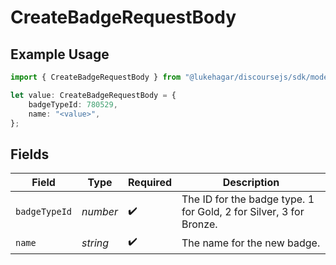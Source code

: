 # CreateBadgeRequestBody

## Example Usage

```typescript
import { CreateBadgeRequestBody } from "@lukehagar/discoursejs/sdk/models/operations";

let value: CreateBadgeRequestBody = {
    badgeTypeId: 780529,
    name: "<value>",
};
```

## Fields

| Field                                                              | Type                                                               | Required                                                           | Description                                                        |
| ------------------------------------------------------------------ | ------------------------------------------------------------------ | ------------------------------------------------------------------ | ------------------------------------------------------------------ |
| `badgeTypeId`                                                      | *number*                                                           | :heavy_check_mark:                                                 | The ID for the badge type. 1 for Gold, 2 for Silver, 3 for Bronze. |
| `name`                                                             | *string*                                                           | :heavy_check_mark:                                                 | The name for the new badge.                                        |